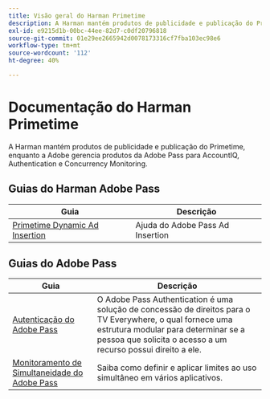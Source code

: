 ```yaml
---
title: Visão geral do Harman Primetime
description: A Harman mantém produtos de publicidade e publicação do Primetime, enquanto a Adobe gerencia produtos da Adobe Pass para AccountIQ, Authentication e Concurrency Monitoring.
exl-id: e9215d1b-00bc-44ee-82d7-c0df20796818
source-git-commit: 01e29ee2665942d0078173316cf7fba103ec98e6
workflow-type: tm+mt
source-wordcount: '112'
ht-degree: 40%

---
```



# Documentação do Harman Primetime

<!--
NOTE: Don't change Primetime to Pass in this file. All the stuff that belongs to Harman is still Primetime.
-->

A Harman mantém produtos de publicidade e publicação do Primetime, enquanto a Adobe gerencia produtos da Adobe Pass para AccountIQ, Authentication e Concurrency Monitoring.

## Guias do Harman Adobe Pass

| Guia | Descrição |
| ---------------------------------------------------------------------------------------------------------- | ---------------------------- |
| [Primetime Dynamic Ad Insertion](https://experienceleague.adobe.com/docs/primetime/ad-insertion/home.html?lang=pt-BR) | Ajuda do Adobe Pass Ad Insertion |

## Guias do Adobe Pass

| Guia | Descrição |
| ---------------------------------------------------------------------------- | ------------------------------------------------------------------------------------------------------------------------------------------------------------------------------------------ |
| [Autenticação do Adobe Pass](/help/authentication/home.md) | O Adobe Pass Authentication é uma solução de concessão de direitos para o TV Everywhere, o qual fornece uma estrutura modular para determinar se a pessoa que solicita o acesso a um recurso possui direito a ele. |
| [Monitoramento de Simultaneidade do Adobe Pass](/help/concurrency-monitoring/cm-home.md) | Saiba como definir e aplicar limites ao uso simultâneo em vários aplicativos. |
